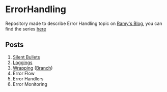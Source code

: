 # ErrorHandling
Repository made to describe Error Handling topic on [Ramy's Blog](https://blog.ahmedramy.me/), you can find the series [here](https://blog.ahmedramy.me/series/error-handling)

## Posts
1. [Silent Bullets](https://blog.ahmedramy.me/error-handling-silent-bullets)
2. [Loggings](https://blog.ahmedramy.me/error-handling-loggings)
3. [Wrapping](https://blog.ahmedramy.me/error-handling-wrapping) ([Branch](https://github.com/ARamy23/ErrorHandling/tree/post/wrapping/auth))
4. Error Flow
5. Error Handlers
6. Error Monitoring

